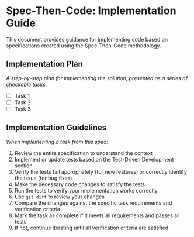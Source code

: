# Spec-Then-Code: Implementation Guide

This document provides guidance for implementing code based on specifications created using the Spec-Then-Code methodology.

## Implementation Plan
*A step-by-step plan for implementing the solution, presented as a series of checkable tasks.*

- [ ] Task 1
- [ ] Task 2
- [ ] Task 3

## Implementation Guidelines
*When implementing a task from this spec:*

1. Review the entire specification to understand the context
2. Implement or update tests based on the Test-Driven Development section
3. Verify the tests fail appropriately (for new features) or correctly identify the issue (for bug fixes)
4. Make the necessary code changes to satisfy the tests
5. Run the tests to verify your implementation works correctly
6. Use `git diff` to review your changes
7. Compare the changes against the specific task requirements and verification criteria
8. Mark the task as complete if it meets all requirements and passes all tests
9. If not, continue iterating until all verification criteria are satisfied
